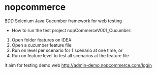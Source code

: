 # nopcommerce
BDD Selenium Java Cucumber framework for web testing
- How to run the test project nopCommerceV001_Cucumber:
1. Open folder features on IDEA
2. Open a cucumber feature file
3. Run on level per scenario for 1 scenario at one time, or 
4. Run on feature level to test all scenarios at the feature file

It aim for testing demo web http://admin-demo.nopcommerce.com/login
